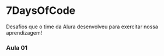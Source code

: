 # 7DaysOfCode
Desafios que o time da Alura desenvolveu para exercitar nossa aprendizagem!

<h3> Aula 01 <h3>